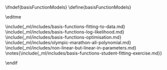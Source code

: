 \ifndef{basisFunctionModels}
\define{basisFunctionModels}

\editme

\include{_ml/includes/basis-functions-fitting-to-data.md}
\include{_ml/includes/basis-functions-log-likelihood.md}
\include{_ml/includes/basis-functions-optimisation.md}
\include{_ml/includes/olympic-marathon-all-polynomial.md}
\include{_ml/includes/non-linear-but-linear-in-parameters.md}
\notes{\include{_ml/includes/basis-functions-student-fitting-exercise.md}}



\endif
